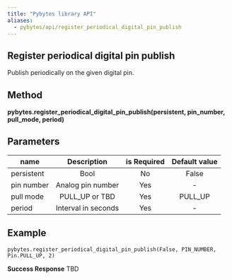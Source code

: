 ```yaml
---
title: "Pybytes library API"
aliases:
  - pybytes/api/register_periodical_digital_pin_publish
---
```


**Register periodical digital pin publish**
----
  Publish periodically on the given digital pin.


**Method**
----
**pybytes.register_periodical_digital_pin_publish(persistent, pin_number, pull_mode, period)**

**Parameters**
----
| name  | Description   | is Required    | Default value
| ------------- |:-------------:|:-------------:|:-------------:|
| persistent   | Bool  | No   | False  |
| pin number   | Analog pin number  | Yes   | -  |
| pull mode   | PULL_UP or TBD  | Yes   | PULL_UP  |
| period   | Interval in seconds  | Yes   | -  |

**Example**
----
`pybytes.register_periodical_digital_pin_publish(False, PIN_NUMBER, Pin.PULL_UP, 2)`

**Success Response**
TBD
